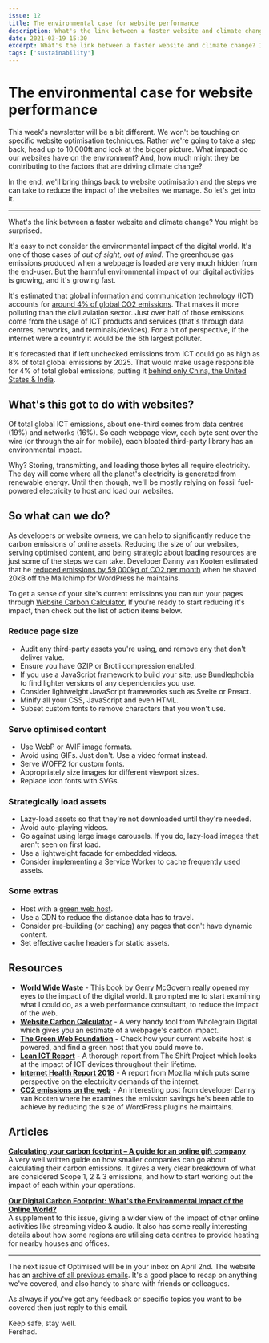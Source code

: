 ```yaml
---
issue: 12
title: The environmental case for website performance
description: What's the link between a faster website and climate change? In this post I'll explain how you can help the environment by focusing on website performance.
date: 2021-03-19 15:30
excerpt: What's the link between a faster website and climate change? In this post I'll explain how you can help the environment by focusing on website performance.
tags: ['sustainability']
---
```

# The environmental case for website performance
This week's newsletter will be a bit different. We won't be touching on specific website optimisation techniques. Rather we're going to take a step back, head up to 10,000ft and look at the bigger picture. What impact do our websites have on the environment? And, how much might they be contributing to the factors that are driving climate change?

In the end, we'll bring things back to website optimisation and the steps we can take to reduce the impact of the websites we manage. So let's get into it.

***

What's the link between a faster website and climate change? You might be surprised.

It's easy to not consider the environmental impact of the digital world. It's one of those cases of *out of sight, out of mind*. The greenhouse gas emissions produced when a webpage is loaded are very much hidden from the end-user. But the harmful environmental impact of our digital activities is growing, and it's growing fast.

It's estimated that global information and communication technology (ICT) accounts for [around 4% of global CO2 emissions](https://theshiftproject.org/wp-content/uploads/2019/03/Lean-ICT-Report_The-Shift-Project_2019.pdf). That makes it more polluting than the civil aviation sector. Just over half of those emissions come from the usage of ICT products and services (that's through data centres, networks, and terminals/devices). For a bit of perspective, if the internet were a country it would be the 6th largest polluter.

It's forecasted that if left unchecked emissions from ICT could go as high as 8% of total global emissions by 2025. That would make usage responsible for 4% of total global emissions, putting it [behind only China, the United States & India](https://internethealthreport.org/2018/the-internet-uses-more-electricity-than/).

## What's this got to do with websites?

Of total global ICT emissions, about one-third comes from data centres (19%) and networks (16%). So each webpage view, each byte sent over the wire (or through the air for mobile), each bloated third-party library has an environmental impact.

Why? Storing, transmitting, and loading those bytes all require electricity. The day will come where all the planet's electricity is generated from renewable energy. Until then though, we'll be mostly relying on fossil fuel-powered electricity to host and load our websites.

## So what can we do?

As developers or website owners, we can help to significantly reduce the carbon emissions of online assets. Reducing the size of our websites, serving optimised content, and being strategic about loading resources are just some of the steps we can take. Developer Danny van Kooten estimated that he [reduced emissions by 59,000kg of CO2 per month](https://dannyvankooten.com/website-carbon-emissions/) when he shaved 20kB off the Mailchimp for WordPress he maintains.

To get a sense of your site's current emissions you can run your pages through [Website Carbon Calculator.](https://websitecarbon.com/) If you're ready to start reducing it's impact, then check out the list of action items below.

### Reduce page size

- Audit any third-party assets you're using, and remove any that don't deliver value.
- Ensure you have GZIP or Brotli compression enabled.
- If you use a JavaScript framework to build your site, use [Bundlephobia](https://bundlephobia.com/) to find lighter versions of any dependencies you use.
- Consider lightweight JavaScript frameworks such as Svelte or Preact.
- Minify all your CSS, JavaScript and even HTML.
- Subset custom fonts to remove characters that you won't use.

### Serve optimised content

- Use WebP or AVIF image formats.
- Avoid using GIFs. Just don't. Use a video format instead.
- Serve WOFF2 for custom fonts.
- Appropriately size images for different viewport sizes.
- Replace icon fonts with SVGs.

### Strategically load assets

- Lazy-load assets so that they're not downloaded until they're needed.
- Avoid auto-playing videos.
- Go against using large image carousels. If you do, lazy-load images that aren't seen on first load.
- Use a lightweight facade for embedded videos.
- Consider implementing a Service Worker to cache frequently used assets.

### Some extras

- Host with a [green web host](https://www.thegreenwebfoundation.org/).
- Use a CDN to reduce the distance data has to travel.
- Consider pre-building (or caching) any pages that don't have dynamic content.
- Set effective cache headers for static assets.

## Resources

- **[World Wide Waste](https://gerrymcgovern.com/books/world-wide-waste)** - This book by Gerry McGovern really opened my eyes to the impact of the digital world. It prompted me to start examining what I could do, as a web performance consultant, to reduce the impact of the web.
- **[Website Carbon Calculator](https://www.websitecarbon.com/)** - A very handy tool from Wholegrain Digital which gives you an estimate of a webpage's carbon impact.
- **[The Green Web Foundation](https://www.thegreenwebfoundation.org/)** - Check how your current website host is powered, and find a green host that you could move to.
- **[Lean ICT Report](https://theshiftproject.org/wp-content/uploads/2019/03/Lean-ICT-Report_The-Shift-Project_2019.pdf)** - A thorough report from The Shift Project which looks at the impact of ICT devices throughout their lifetime.
- [**Internet Health Report 2018**](https://internethealthreport.org/2018/the-internet-uses-more-electricity-than/) - A report from Mozilla which puts some perspective on the electricity demands of the internet.
- **[CO2 emissions on the web](https://dannyvankooten.com/website-carbon-emissions/)** - An interesting post from developer Danny van Kooten where he examines the emission savings he's been able to achieve by reducing the size of WordPress plugins he maintains.

## Articles

**[Calculating your carbon footprint – A guide for an online gift company](https://greenfeet.com/blog/calculating-your-carbon-footprint-a-guide-for-an-online-gift-company/)**  
A very well written guide on how smaller companies can go about calculating their carbon emissions. It gives a very clear breakdown of what are considered Scope 1, 2 & 3 emissions, and how to start working out the impact of each within your operations.

**[Our Digital Carbon Footprint: What's the Environmental Impact of the Online World?](https://en.reset.org/knowledge/our-digital-carbon-footprint-environmental-impact-living-life-online-12272019)**  
A supplement to this issue, giving a wider view of the impact of other online activities like streaming video & audio. It also has some really interesting details about how some regions are utilising data centres to provide heating for nearby houses and offices.

***

The next issue of Optimised will be in your inbox on April 2nd. The website has an [archive of all previous emails](https://optimised.email). It's a good place to recap on anything we've covered, and also handy to share with friends or colleagues.

As always if you've got any feedback or specific topics you want to be covered then just reply to this email.

Keep safe, stay well.  
Fershad.